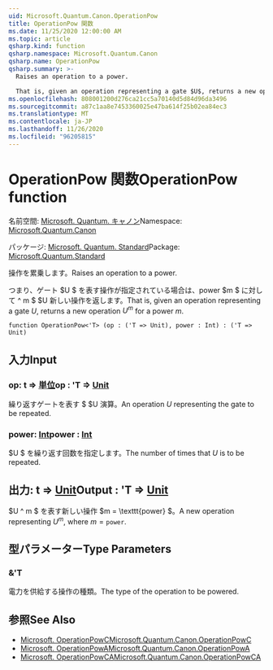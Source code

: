 ```yaml
---
uid: Microsoft.Quantum.Canon.OperationPow
title: OperationPow 関数
ms.date: 11/25/2020 12:00:00 AM
ms.topic: article
qsharp.kind: function
qsharp.namespace: Microsoft.Quantum.Canon
qsharp.name: OperationPow
qsharp.summary: >-
  Raises an operation to a power.

  That is, given an operation representing a gate $U$, returns a new operation $U^m$ for a power $m$.
ms.openlocfilehash: 808001200d276ca21cc5a70140d5d84d96da3496
ms.sourcegitcommit: a87c1aa8e7453360025e47ba614f25b02ea84ec3
ms.translationtype: MT
ms.contentlocale: ja-JP
ms.lasthandoff: 11/26/2020
ms.locfileid: "96205815"
---
```

# <a name="operationpow-function"></a><span data-ttu-id="86f29-102">OperationPow 関数</span><span class="sxs-lookup"><span data-stu-id="86f29-102">OperationPow function</span></span>

<span data-ttu-id="86f29-103">名前空間: [Microsoft. Quantum. キャノン](xref:Microsoft.Quantum.Canon)</span><span class="sxs-lookup"><span data-stu-id="86f29-103">Namespace: [Microsoft.Quantum.Canon](xref:Microsoft.Quantum.Canon)</span></span>

<span data-ttu-id="86f29-104">パッケージ: [Microsoft. Quantum. Standard](https://nuget.org/packages/Microsoft.Quantum.Standard)</span><span class="sxs-lookup"><span data-stu-id="86f29-104">Package: [Microsoft.Quantum.Standard](https://nuget.org/packages/Microsoft.Quantum.Standard)</span></span>


<span data-ttu-id="86f29-105">操作を累乗します。</span><span class="sxs-lookup"><span data-stu-id="86f29-105">Raises an operation to a power.</span></span>

<span data-ttu-id="86f29-106">つまり、ゲート $U $ を表す操作が指定されている場合は、power $m $ に対して ^ m $ $U 新しい操作を返します。</span><span class="sxs-lookup"><span data-stu-id="86f29-106">That is, given an operation representing a gate $U$, returns a new operation $U^m$ for a power $m$.</span></span>

```qsharp
function OperationPow<'T> (op : ('T => Unit), power : Int) : ('T => Unit)
```


## <a name="input"></a><span data-ttu-id="86f29-107">入力</span><span class="sxs-lookup"><span data-stu-id="86f29-107">Input</span></span>

### <a name="op--t--unit"></a><span data-ttu-id="86f29-108">op: t => [単位](xref:microsoft.quantum.lang-ref.unit)</span><span class="sxs-lookup"><span data-stu-id="86f29-108">op : 'T => [Unit](xref:microsoft.quantum.lang-ref.unit)</span></span> 

<span data-ttu-id="86f29-109">繰り返すゲートを表す $ $U 演算。</span><span class="sxs-lookup"><span data-stu-id="86f29-109">An operation $U$ representing the gate to be repeated.</span></span>


### <a name="power--int"></a><span data-ttu-id="86f29-110">power: [Int](xref:microsoft.quantum.lang-ref.int)</span><span class="sxs-lookup"><span data-stu-id="86f29-110">power : [Int](xref:microsoft.quantum.lang-ref.int)</span></span>

<span data-ttu-id="86f29-111">$U $ を繰り返す回数を指定します。</span><span class="sxs-lookup"><span data-stu-id="86f29-111">The number of times that $U$ is to be repeated.</span></span>



## <a name="output--t--unit"></a><span data-ttu-id="86f29-112">出力: t => [Unit](xref:microsoft.quantum.lang-ref.unit)</span><span class="sxs-lookup"><span data-stu-id="86f29-112">Output : 'T => [Unit](xref:microsoft.quantum.lang-ref.unit)</span></span> 

<span data-ttu-id="86f29-113">$U ^ m $ を表す新しい操作 $m = \texttt{power} $。</span><span class="sxs-lookup"><span data-stu-id="86f29-113">A new operation representing $U^m$, where $m = \texttt{power}$.</span></span>

## <a name="type-parameters"></a><span data-ttu-id="86f29-114">型パラメーター</span><span class="sxs-lookup"><span data-stu-id="86f29-114">Type Parameters</span></span>

### <a name="t"></a><span data-ttu-id="86f29-115">&</span><span class="sxs-lookup"><span data-stu-id="86f29-115">'T</span></span>

<span data-ttu-id="86f29-116">電力を供給する操作の種類。</span><span class="sxs-lookup"><span data-stu-id="86f29-116">The type of the operation to be powered.</span></span>

## <a name="see-also"></a><span data-ttu-id="86f29-117">参照</span><span class="sxs-lookup"><span data-stu-id="86f29-117">See Also</span></span>

- [<span data-ttu-id="86f29-118">Microsoft. OperationPowC</span><span class="sxs-lookup"><span data-stu-id="86f29-118">Microsoft.Quantum.Canon.OperationPowC</span></span>](xref:Microsoft.Quantum.Canon.OperationPowC)
- [<span data-ttu-id="86f29-119">Microsoft. OperationPowA</span><span class="sxs-lookup"><span data-stu-id="86f29-119">Microsoft.Quantum.Canon.OperationPowA</span></span>](xref:Microsoft.Quantum.Canon.OperationPowA)
- [<span data-ttu-id="86f29-120">Microsoft. OperationPowCA</span><span class="sxs-lookup"><span data-stu-id="86f29-120">Microsoft.Quantum.Canon.OperationPowCA</span></span>](xref:Microsoft.Quantum.Canon.OperationPowCA)